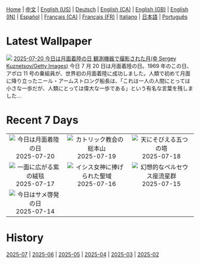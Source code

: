 [Home](../README.md) | [中文](zh-CN.md) | [English (US)](en-US.md) | [Deutsch](de-DE.md) | [English (CA)](en-CA.md) | [English (GB)](en-GB.md) | [English (IN)](en-IN.md) | [Español](es-ES.md) | [Français (CA)](fr-CA.md) | [Français (FR)](fr-FR.md) | [Italiano](it-IT.md) | [日本語](ja-JP.md) | [Português](pt-BR.md)

# Latest Wallpaper
![](https://www.bing.com/th?id=OHR.BigMoon_JA-JP3459565714_UHD.jpg)
[2025-07-20 今日は月面着陸の日 観測機器で撮影された月(© Sergey Kuznetsov/Getty Images)](https://www.bing.com/th?id=OHR.BigMoon_JA-JP3459565714_UHD.jpg)
今日 7 月 20 日は月面着陸の日。1969 年のこの日、アポロ 11 号の乗組員が、世界初の月面着陸に成功しました。人類で初めて月面に降り立ったニール・アームストロング船長は、「これは一人の人間にとっては小さな一歩だが、人類にとっては偉大な一歩である」という有名な言葉を残しました…

# Recent 7 Days
|  |  |  |
|:---:|:---:|:---:|
| ![](https://www.bing.com/th?id=OHR.BigMoon_JA-JP3459565714_400x240.jpg "今日は月面着陸の日") 2025-07-20 | ![](https://www.bing.com/th?id=OHR.VaticanCity_JA-JP3107889250_400x240.jpg "カトリック教会の総本山") 2025-07-19 | ![](https://www.bing.com/th?id=OHR.DolomitiEstate_JA-JP1752445418_400x240.jpg "天にそびえる五つの塔") 2025-07-18 |
| ![](https://www.bing.com/th?id=OHR.FranceLavender_JA-JP2202328070_400x240.jpg "一面に広がる紫の絨毯") 2025-07-17 | ![](https://www.bing.com/th?id=OHR.TemplePhilae_JA-JP1883182948_400x240.jpg "イシス女神に捧げられた聖域") 2025-07-16 | ![](https://www.bing.com/th?id=OHR.PerseidsPine_JA-JP0980673364_400x240.jpg "幻想的なペルセウス座流星群") 2025-07-15 |
| ![](https://www.bing.com/th?id=OHR.YoungShark_JA-JP0204898221_400x240.jpg "今日はサメ啓発の日") 2025-07-14 |  |  |

# History
[2025-07](../archives/wallpaper/ja-JP/w_2025_07.md) | [2025-06](../archives/wallpaper/ja-JP/w_2025_06.md) | [2025-05](../archives/wallpaper/ja-JP/w_2025_05.md) | [2025-04](../archives/wallpaper/ja-JP/w_2025_04.md) | [2025-03](../archives/wallpaper/ja-JP/w_2025_03.md) | [2025-02](../archives/wallpaper/ja-JP/w_2025_02.md)
